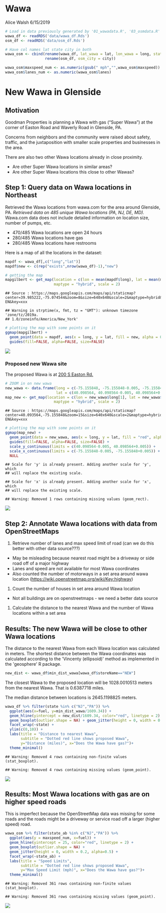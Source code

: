 Wawa
================
Alice Walsh
6/15/2019

``` r
# Load in data previously generated by '01_wawadata.R', '03_osmdata.R'
wawa_df <- readRDS('data/wawa_df.Rds')
osm_df <- readRDS('data/osm_df.Rds')

# Have col names lat state city in both
wawa_osm <- cbind(rename(wawa_df, lat_wawa = lat, lon_wawa = long, state_ab = state), 
                  rename(osm_df, osm_city = city))

wawa_osm$maxspeed_num <- as.numeric(gsub(" mph","",wawa_osm$maxspeed))
wawa_osm$lanes_num <- as.numeric(wawa_osm$lanes)
```

New Wawa in Glenside
====================

Motivation
----------

Goodman Properties is planning a Wawa with gas (“Super Wawa”) at the corner of Easton Road and Waverly Road in Glenside, PA.

Concerns from neighbors and the community were raised about safety, traffic, and the juxtaposition with smaller scale properties and businesses in the area.

There are also two other Wawa locations already in close proximity.

-   Are other Super Wawa locations in similar areas?
-   Are other Super Wawa locations this close to other Wawas?

Step 1: Query data on Wawa locations in Northeast
-------------------------------------------------

Retrieved the Wawa locations from wawa.com for the area around Glenside, PA. *Retrieved data on 485 unique Wawa locations (PA, NJ, DE, MD).* Wawa.com data does not include detailed information on location size, number of pumps, etc.

-   470/485 Wawa locations are open 24 hours
-   280/485 Wawa locations have gas
-   280/485 Wawa locations have restrooms

Here is a map of all the locations in the dataset:

``` r
mapdf <- wawa_df[,c("long","lat")]
mapdf$new <- c(rep("exists",nrow(wawa_df)-1),"new")

# getting the map
mapgilbert <- get_map(location = c(lon = mean(mapdf$long), lat = mean(mapdf$lat)), zoom = 8,
                      maptype = "hybrid", scale = 2)
```

    ## Source : https://maps.googleapis.com/maps/api/staticmap?center=39.985222,-75.074544&zoom=8&size=640x640&scale=2&maptype=hybrid&language=en-EN&key=xxx

    ## Warning in strptime(x, fmt, tz = "GMT"): unknown timezone 'zone/tz/2019a.
    ## 1.0/zoneinfo/America/New_York'

``` r
# plotting the map with some points on it
ggmap(mapgilbert) +
  geom_point(data = mapdf, aes(x = long, y = lat, fill = new, alpha = 0.9), size = 2, shape = 21) +
  guides(fill=FALSE, alpha=FALSE, size=FALSE)
```

![](wawa_report_files/figure-markdown_github-ascii_identifiers/unnamed-chunk-2-1.png)

### Proposed new Wawa site

The proposed Wawa is at [200 S Easton Rd.](https://www.google.com/maps/place/200+S+Easton+Rd,+Glenside,+PA+19038/@40.0986321,-75.1580774,17z/data=!3m1!4b1!4m5!3m4!1s0x89c6ba0ab50e862d:0xda87770daaf8ea23!8m2!3d40.098628!4d-75.1558834)

``` r
# ZOOM in on new wawa
new_wawa <- data.frame(long = c(-75.155848, -75.155848-0.005, -75.155848+0.005),
                       lat = c(40.098564, 40.098564-0.005, 40.098564+0.005))
map_new <- get_map(location = c(lon = new_wawa$long[1], lat = new_wawa$lat[2]), zoom = 15,
                      maptype = "hybrid", scale = 2)
```

    ## Source : https://maps.googleapis.com/maps/api/staticmap?center=40.093564,-75.155848&zoom=15&size=640x640&scale=2&maptype=hybrid&language=en-EN&key=xxx

``` r
# plotting the map with some points on it
ggmap(map_new) +
  geom_point(data = new_wawa, aes(x = long, y = lat, fill = "red", alpha = 0.9), size = 2, shape = 21) +
  guides(fill=FALSE, alpha=FALSE, size=FALSE) + 
  scale_y_continuous(limits = c(40.098564-0.005, 40.098564+0.005)) +
  scale_x_continuous(limits = c(-75.155848-0.005, -75.155848+0.005)) +
  NULL
```

    ## Scale for 'y' is already present. Adding another scale for 'y', which
    ## will replace the existing scale.

    ## Scale for 'x' is already present. Adding another scale for 'x', which
    ## will replace the existing scale.

    ## Warning: Removed 1 rows containing missing values (geom_rect).

![](wawa_report_files/figure-markdown_github-ascii_identifiers/unnamed-chunk-3-1.png)

Step 2: Annotate Wawa locations with data from OpenStreetMaps
-------------------------------------------------------------

1.  Retrieve number of lanes and max speed limit of road (can we do this better with other data source???)

-   May be misleading because nearest road might be a driveway or side road off of a major highway
-   Lanes and speed are not available for most Wawa coordinates
-   Also counted the number of motorways in a set area around wawa location (<https://wiki.openstreetmap.org/wiki/Key:highway>)

1.  Count the number of houses in set area around Wawa location

-   Not all buildings are on openstreetmaps - we need a better data source

1.  Calculate the distance to the nearest Wawa and the number of Wawa locations within a set area

Results: The new Wawa will be close to other Wawa locations
-----------------------------------------------------------

The distance to the nearest Wawa from each Wawa location was calculated in meters. The shortest distance between the Wawa coordinates was calculated according to the 'Vincenty (ellipsoid)' method as implemented in the 'geosphere' R package.

``` r
new_dist <- wawa_df$min_dist_wawa[wawa_df$storeName=="NEW"]
```

The closest Wawa to the proposed location will be 1028.0010513 meters from the nearest Wawa. That is 0.6387718 miles.

The median distance between locations is 2645.1198825 meters.

``` r
wawa_df %>% filter(state %in% c("NJ","PA")) %>% 
  ggplot(aes(x=fuel, y=min_dist_wawa/1609.34)) + 
  geom_hline(yintercept = new_dist/1609.34, color="red", linetype = 2) + 
  geom_boxplot(outlier.shape = NA) + geom_jitter(height = 0, width = 0.2, alpha=0.5) + 
  facet_wrap(~state) +
  ylim(c(0,10)) +
  labs(title = "Distance to nearest Wawa", 
       subtitle = "Dotted red line shows proposed Wawa",
       y="Distance (miles)", x="Does the Wawa have gas?")+
  theme_minimal()
```

    ## Warning: Removed 4 rows containing non-finite values (stat_boxplot).

    ## Warning: Removed 4 rows containing missing values (geom_point).

![](wawa_report_files/figure-markdown_github-ascii_identifiers/unnamed-chunk-5-1.png)

Results: Most Wawa locations with gas are on higher speed roads
---------------------------------------------------------------

This is imperfect because the OpenStreetMap data was missing for some roads and the roads might be a driveway or service road off a larger (higher speed) road.

``` r
wawa_osm %>% filter(state_ab %in% c("NJ","PA")) %>% 
  ggplot(aes(y = maxspeed_num, x=fuel)) + 
  geom_hline(yintercept = 25, color="red", linetype = 2) + 
  geom_boxplot(outlier.shape = NA) + 
  geom_jitter(height = 0, width = 0.2, alpha=0.5) + 
  facet_wrap(~state_ab) +
  labs(title = "Speed Limits", 
       subtitle = "Dotted red line shows proposed Wawa",
       y="Max Speed Limit (mph)", x="Does the Wawa have gas?")+
  theme_minimal()
```

    ## Warning: Removed 361 rows containing non-finite values (stat_boxplot).

    ## Warning: Removed 361 rows containing missing values (geom_point).

![](wawa_report_files/figure-markdown_github-ascii_identifiers/unnamed-chunk-6-1.png)
